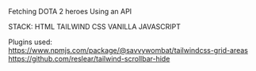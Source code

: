 Fetching DOTA 2 heroes Using an API

STACK:
HTML
TAILWIND CSS
VANILLA JAVASCRIPT

Plugins used:
https://www.npmjs.com/package/@savvywombat/tailwindcss-grid-areas
https://github.com/reslear/tailwind-scrollbar-hide
